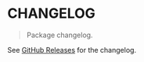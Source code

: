 # CHANGELOG

> Package changelog.

See [GitHub Releases](https://github.com/stdlib-js/ndarray-base-assert-is-real-floating-point-data-type/releases) for the changelog.